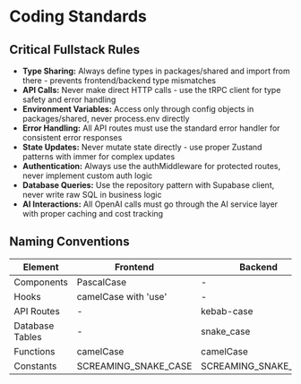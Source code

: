 # Coding Standards

## Critical Fullstack Rules

- **Type Sharing:** Always define types in packages/shared and import from there - prevents frontend/backend type mismatches
- **API Calls:** Never make direct HTTP calls - use the tRPC client for type safety and error handling
- **Environment Variables:** Access only through config objects in packages/shared, never process.env directly
- **Error Handling:** All API routes must use the standard error handler for consistent error responses
- **State Updates:** Never mutate state directly - use proper Zustand patterns with immer for complex updates
- **Authentication:** Always use the authMiddleware for protected routes, never implement custom auth logic
- **Database Queries:** Use the repository pattern with Supabase client, never write raw SQL in business logic
- **AI Interactions:** All OpenAI calls must go through the AI service layer with proper caching and cost tracking

## Naming Conventions

| Element | Frontend | Backend | Example |
|---------|----------|---------|---------|
| Components | PascalCase | - | `UserProfile.tsx` |
| Hooks | camelCase with 'use' | - | `useAuth.ts` |
| API Routes | - | kebab-case | `/api/user-profile` |
| Database Tables | - | snake_case | `user_profiles` |
| Functions | camelCase | camelCase | `generateContent()` |
| Constants | SCREAMING_SNAKE_CASE | SCREAMING_SNAKE_CASE | `MAX_RETRIES` |
